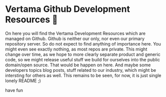 # Vertama Github Development Resources 👋

On here you will find the Vertama Development Resources which are managed on Github. Github is neither our only, nor even our primary repository server. So do not expect to find anything of importance here. You might even see exactly nothing, as most repos are private. This might change over time, as we hope to more clearly separate product and generic code, so we might release useful stuff we build for ourselves into the public domain/open source. That would be happen on here. And maybe some developers topics blog posts, stuff related to our industry, which might be intersting for others as well. This remains to be seen, for now, it is just single lonely README ;)

have fun
